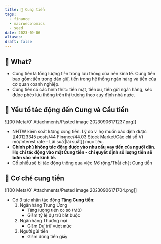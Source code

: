 ```yaml
---
title: 🌱 Cung tiền
tags:
  - finance
  - macroeconomics
  - seed
date: 2023-09-06
aliases: 
draft: false
---
```


## 🌿 What?
- Cung tiền là tổng lượng tiền trong lưu thông của nền kinh tế. Cung tiền bao gồm: tiền trong dân giữ, tiền trong hệ thống ngân hàng và tiền của cơ quan doanh nghiệp.
- Cung tiền có các hình thức: tiền mặt, tiền xu, tiền gửi ngân hàng, séc được phép lưu thông trên thị trường theo quy định nhà nước.
## 🌿 Yếu tố tác động đến Cung và Cầu tiền
![[00 Meta/01 Attachments/Pasted image 20230906171237.png]]
- NHTW kiểm soát lượng cung tiền. Lý do vì họ muốn xác định được [[40123345 posts/44 Finance/44.03 Stock Market/Các chỉ số Vĩ mô/Interest rate - Lãi suất|lãi suất]] mục tiêu.
- **Chính phủ không tác động được vào nhu cầu vay tiền của người dân. Họ chỉ tác động vào mặt Cung tiền - chỉ quyết định số lượng tiền sẽ bơm vào nền kinh tế.**
- Cổ phiếu sẽ bị tác động thông qua việc Mở rộng/Thắt chặt Cung tiền

## 🌿 Cơ chế cung tiền
![[00 Meta/01 Attachments/Pasted image 20230906171704.png]]

- Có 3 tác nhân tác động **Tăng Cung tiền**:
	1. Ngân hàng Trung Ương
		- Tăng lượng tiền cơ sở (MB)
		- Giảm tỷ lệ dự trữ bắt buộc
	2. Ngân hàng Thương mại
		- Giảm Dự trữ vượt mức
	3. Người gửi tiền
		- Giảm dùng tiền giấy